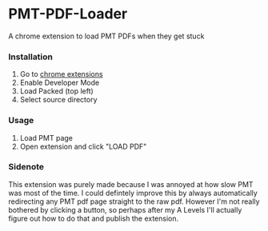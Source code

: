# PMT-PDF-Loader
A chrome extension to load PMT PDFs when they get stuck 

### Installation
1. Go to [chrome extensions](chrome://extensions/ "Chrome Extensions")
2. Enable Developer Mode
3. Load Packed (top left)
4. Select source directory

### Usage
1. Load PMT page
2. Open extension and click "LOAD PDF"

### Sidenote
This extension was purely made because I was annoyed at how slow PMT was most of the time. I could defintely improve this by always automatically redirecting any PMT pdf page straight to the raw pdf. However I'm not really bothered by clicking a button, so perhaps after my A Levels I'll actually figure out how to do that and publish the extension.

